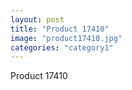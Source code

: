 ```yaml
---
layout: post
title: "Product 17410"
image: "product17410.jpg"
categories: "category1"
---
```

Product 17410
